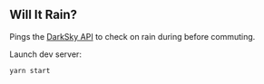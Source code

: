 ## Will It Rain?

Pings the [DarkSky API](https://darksky.net/dev/) to check on rain during before commuting.

Launch dev server:

`yarn start`
